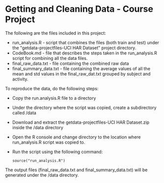 Getting and Cleaning Data - Course Project
================================

The following are the files included in this project:

* run_analysis.R - script that combines the files (both train and test) under the "getdata-projectfiles-UCI HAR Dataset" project directory.
* CodeBook.md - file that describes the steps taken in the run_analysis.R script for combining all the data files.
* final_raw_data.txt - file containing the combined raw data
* final_summary_data.txt - file containing the average values of all the mean and std values in the final_raw_dat.txt grouped by subject and activity.

To reproduce the data, do the following steps:

* Copy the run.analysis.R file to a directory 
* Under the directory where the script was copied, create a subdirectory called /data
* Download and extract the getdata-projectfiles-UCI HAR Dataset.zip inside the /data directory
* Open the R console and change directory to the location where run_analysis.R script was copied to.
* Run the script using the following command:

      source("run_analysis.R")
      
 The output files (final_raw_data.txt and final_summary_data.txt)  will be generated under the /data directory.   